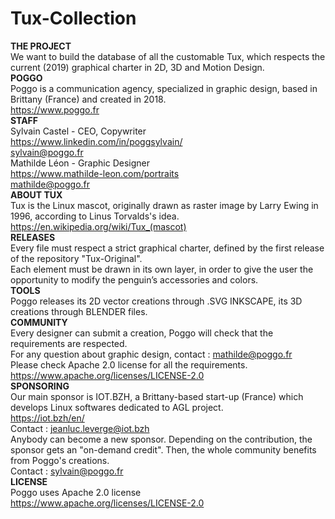 # Tux-Collection
<b>THE PROJECT</b><br>
We want to build the database of all the customable Tux, which respects the current (2019) graphical charter in 2D, 3D and Motion Design.<br> 
<b>POGGO</b><br>
Poggo is a communication agency, specialized in graphic design, based in Brittany (France) and created in 2018.<br>
https://www.poggo.fr<br>
<b>STAFF</b><br>
Sylvain Castel - CEO, Copywriter<br>
https://www.linkedin.com/in/poggsylvain/<br>
sylvain@poggo.fr<br>
Mathilde Léon - Graphic Designer<br>
https://www.mathilde-leon.com/portraits<br>
mathilde@poggo.fr<br>
<b>ABOUT TUX</b><br>
Tux is the Linux mascot, originally drawn as raster image by Larry Ewing in 1996, according to Linus Torvalds's idea.<br>
https://en.wikipedia.org/wiki/Tux_(mascot)<br>
<b>RELEASES</b><br>
Every file must respect a strict graphical charter, defined by the first release of the repository "Tux-Original".<br> 
Each element must be drawn in its own layer, in order to give the user the opportunity to modify the penguin’s accessories and colors.<br>
<b>TOOLS</b><br>
Poggo releases its 2D vector creations through .SVG INKSCAPE, its 3D creations through BLENDER files.<br>
<b>COMMUNITY</b><br>
Every designer can submit a creation, Poggo will check that the requirements are respected.<br>
For any question about graphic design, contact : mathilde@poggo.fr<br>
Please check Apache 2.0 license for all the requirements.<br> 
https://www.apache.org/licenses/LICENSE-2.0<br>
<b>SPONSORING</b><br>
Our main sponsor is IOT.BZH, a Brittany-based start-up (France) which develops Linux softwares dedicated to AGL project.<br>
https://iot.bzh/en/<br>
Contact : jeanluc.leverge@iot.bzh<br>
Anybody can become a new sponsor. Depending on the contribution, the sponsor gets an "on-demand credit". Then, the whole community benefits from Poggo's creations.<br>
Contact : sylvain@poggo.fr<br>
<b>LICENSE</b><br>
Poggo uses Apache 2.0 license<br>
https://www.apache.org/licenses/LICENSE-2.0
